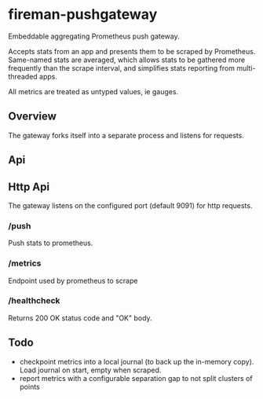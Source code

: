 fireman-pushgateway
===================

Embeddable aggregating Prometheus push gateway.

Accepts stats from an app and presents them to be scraped by Prometheus.  Same-named
stats are averaged, which allows stats to be gathered more frequently than the scrape
interval, and simplifies stats reporting from multi-threaded apps.

All metrics are treated as untyped values, ie gauges.


Overview
--------

The gateway forks itself into a separate process and listens for requests.


Api
---


Http Api
--------

The gateway listens on the configured port (default 9091) for http requests.

### /push

Push stats to prometheus.

### /metrics

Endpoint used by prometheus to scrape 

### /healthcheck

Returns 200 OK status code and "OK" body.


Todo
----

- checkpoint metrics into a local journal (to back up the in-memory copy).
  Load journal on start, empty when scraped.
- report metrics with a configurable separation gap to not split clusters of points
